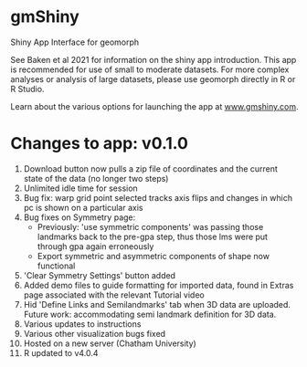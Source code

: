 # gmShiny

Shiny App Interface for geomorph

See Baken et al 2021 for information on the shiny app introduction. This app is recommended for use of small to moderate datasets. For more complex analyses or analysis of large datasets, please use geomorph directly in R or R Studio.

Learn about the various options for launching the app at www.gmshiny.com.


# Changes to app: v0.1.0
1) Download button now pulls a zip file of coordinates and the current state of the data (no longer two steps)
2) Unlimited idle time for session
3) Bug fix: warp grid point selected tracks axis flips and changes in which pc is shown on a particular axis
4) Bug fixes on Symmetry page: 
    - Previously: 'use symmetric components' was passing those landmarks back to the pre-gpa step, thus those lms were put through gpa again erroneously
    - Export symmetric and asymmetric components of shape now functional
5) 'Clear Symmetry Settings' button added
6) Added demo files to guide formatting for imported data, found in Extras page associated with the relevant Tutorial video
7) Hid 'Define Links and Semilandmarks' tab when 3D data are uploaded. Future work: accommodating semi landmark definition for 3D data.
8) Various updates to instructions
9) Various other visualization bugs fixed
10) Hosted on a new server (Chatham University)
11) R updated to v4.0.4

